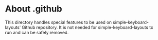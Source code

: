 # About .github

This directory handles special features to be used on simple-keyboard-layouts' Github repository.
It is not needed for simple-keyboard-layouts to run and can be safely removed.